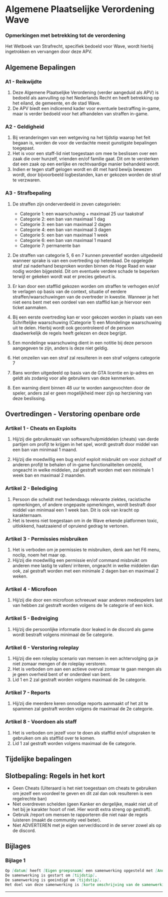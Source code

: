 # Algemene Plaatselijke Verordening Wave

### Opmerkingen met betrekking tot de verordening

Het Wetboek van Strafrecht, specifiek bedoeld voor Wave, wordt hierbij ingetrokken en vervangen door deze APV.

## Algemene Bepalingen

### A1 - Reikwijdte

1. Deze Algemene Plaatselijke Verordening (verder aangeduid als APV) is bedoeld als aanvulling op het Nederlands Recht en heeft betrekking op het eiland, de gemeente, en de stad Wave.
2. De APV biedt een indicerend kader voor eventuele bestraffing in-game, maar is verder bedoeld voor het afhandelen van straffen in-game.

### A2 - Geldigheid

1. Bij veranderingen van een wetgeving na het tijdstip waarop het feit begaan is, worden de voor de verdachte meest gunstigste bepalingen toegepast.
2. Het is voor een staff-lid niet toegestaan om mee te beslissen over een zaak die over hunzelf, vrienden en/of familie gaat. Dit om te versterken dat een zaak op een eerlijke en rechtvaardige manier behandeld wordt.
3. Indien er tegen staff gelogen wordt en dit met hard bewijs bewezen wordt, door bijvoorbeeld logbestanden, kan er gekozen worden de straf te verzwaren.

### A3 - Strafbepaling

1. De straffen zijn onderverdeeld in zeven categorieën:
    * Categorie 1: een waarschuwing + maximaal 25 uur taakstraf
    * Categorie 2: een ban van maximaal 1 dag
    * Categorie 3: een ban van maximaal 2 dagen
    * Categorie 4: een ban van maximaal 3 dagen
    * Categorie 5: een ban van maximaal 1 week
    * Categorie 6: een ban van maximaal 1 maand
    * Categorie 7: permanente ban

2. De straffen van categorie 5, 6 en 7 kunnen preventief worden uitgedeeld wanneer sprake is van een overtreding op heterdaad. De opgelegde straf zal naderhand besproken worden binnen de Hoge Raad en waar nodig worden bijgesteld. Dit om eventuele verdere schade te beperken terwijl er gekeken wordt wat er precies gebeurt is.

3. Er kan door een stafflid gekozen worden om straffen te verhogen en/of te verlagen op basis van de context, situatie of eerdere straffen/waarschuwingen van de overtreder in kwestie. Wanneer je het niet eens bent met een oordeel van een stafflid kan je hiervoor een ticket aanmaken.
4. Bij een eerste overtreding kan er voor gekozen worden in plaats van een Schriftelijke waarschuwing (Categorie 1) een Mondelinge waarschuwing uit te delen. Hierbij wordt ook gecontroleerd of de persoon daadwerkelijk de regels heeft gelezen en deze begrijpt.
5. Een mondelinge waarschuwing dient in een notitie bij deze persoon aangegeven te zijn, anders is deze niet geldig.
6. Het omzeilen van een straf zal resulteren in een straf volgens categorie 7
7. Bans worden uitgedeeld op basis van de GTA licentie en ip-adres en geldt als zodanig voor alle gebruikers van deze kenmerken.
8. Een warning dient binnen 48 uur te worden aangevochten door de speler, anders zal er geen mogelijkheid meer zijn op herziening van deze beslissing.

## Overtredingen - Verstoring openbare orde

### Artikel 1 - Cheats en Exploits

1. Hij/zij die gebruikmaakt van software/hulpmiddelen (cheats) van derde partijen om profijt te krijgen in het spel, wordt gestraft door middel van een ban van minimaal 1 maand.

2. Hij/zij die moedwillig een bug en/of exploit misbruikt om voor zichzelf of anderen profijt te behalen of in-game functionaliteiten omzeild, ongeacht in welke middelen, zal gestraft worden met een minimale 1 week ban en maximaal 2 maanden.

### Artikel 2 - Belediging

1. Persoon die scheldt met hedendaags relevante ziektes, racistische opmerkingen, of andere ongepaste opmerkingen, wordt bestraft door middel van minimaal een 1 week ban. Dit is ook van kracht op karakternaam.
2. Het is tevens niet toegestaan om in de Wave erkende platformen toxic, uitlokkend, haatzaaiend of opruiend gedrag te vertonen.

### Artikel 3 - Permissies misbruiken

1. Het is verboden om je permissies te misbruiken, denk aan het F6 menu, noclip, noem het maar op.
2. Hij/zij die moedwillig een permissie en/of command misbruikt om anderen mee lastig te vallen/ irriteren, ongeacht in welke middelen dan ook, zal gestraft worden met een minimale 2 dagen ban en maximaal 2 weken.

### Artikel 4 - Microfoon

1. Hij/zij die door een microfoon schreeuwt waar anderen medespelers last van hebben zal gestraft worden volgens de 1e categorie of een kick.

### Artikel 5 - Bedreiging

1. Hij/zij die persoonlijke informatie door leaked in de discord als game wordt bestraft volgens minimaal de 5e categorie.

### Artikel 6 - Verstoring roleplay

1. Hij/zij die een roleplay scenario van mensen in een achtervolging ga je niet zomaar mengen of de roleplay verstoren.
2. Het is verboden om aan een actieve overval zomaar te gaan mengen als je geen overheid bent of er onderdeel van bent.
3. Lid 1 en 2 zal gestraft worden volgens maximaal de 3e categorie.

### Artikel 7 - Reports

1. Hij/zij die meerdere keren onnodige reports aanmaakt of het zit te spammen zal gestraft worden volgens de maximaal de 2e categorie.

### Artikel 8 - Voordoen als staff 

1. Het is verboden om jezelf voor te doen als stafflid en/of uitspraken te gebruiken om als stafflid over te komen.
2. Lid 1 zal gestraft worden volgens maximaal de 6e categorie.

## Tijdelijke bepalingen

## Slotbepaling: Regels in het kort

* Geen Cheats (Uiteraard is het niet toegestaan om cheats te gebruiken om jezelf een voordeel te geven en dit zal dan ook resulteren is een regelrechte ban)
* Niet overdreven schelden (geen Kanker en dergelijke, maakt niet uit of het bij je karakter hoort of niet. Hier wordt extra streng op gestraft).
* Gebruik /report om mensen te rapporteren die niet naar de regels luisteren (maakt de community veel beter).
* Niet ADVERTEREN met je eigen server/discord in de server zowel als op de discord.

## Bijlages

### Bijlage 1

```md
Op [datum] heeft [Eigen groepsnaam] een samenwerking opgesteld met [Andere groepsnaam].
De samenwerking is gestart om [tijdstip].
De samenwerking is geeindigd om [tijdstip].
Het doel van deze samenwerking is [korte omschrijving van de samenwerking].
```

---------------------
